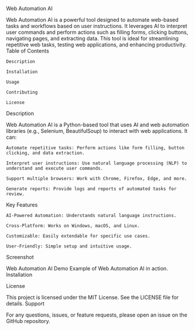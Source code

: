 Web Automation AI

Web Automation AI is a powerful tool designed to automate web-based tasks and workflows based on user instructions. It leverages AI to interpret user commands and perform actions such as filling forms, clicking buttons, navigating pages, and extracting data. This tool is ideal for streamlining repetitive web tasks, testing web applications, and enhancing productivity.
Table of Contents

    Description

    Installation

    Usage

    Contributing

    License

Description

Web Automation AI is a Python-based tool that uses AI and web automation libraries (e.g., Selenium, BeautifulSoup) to interact with web applications. It can:

    Automate repetitive tasks: Perform actions like form filling, button clicking, and data extraction.

    Interpret user instructions: Use natural language processing (NLP) to understand and execute user commands.

    Support multiple browsers: Work with Chrome, Firefox, Edge, and more.

    Generate reports: Provide logs and reports of automated tasks for review.

Key Features

    AI-Powered Automation: Understands natural language instructions.

    Cross-Platform: Works on Windows, macOS, and Linux.

    Customizable: Easily extendable for specific use cases.

    User-Friendly: Simple setup and intuitive usage.

Screenshot

Web Automation AI Demo
Example of Web Automation AI in action.
Installation

License

This project is licensed under the MIT License. See the LICENSE file for details.
Support

For any questions, issues, or feature requests, please open an issue on the GitHub repository.
